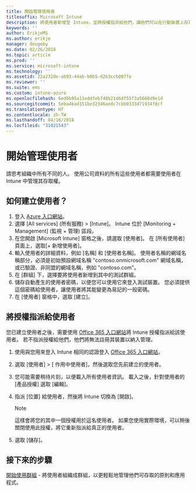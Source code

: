```yaml
---
title: 開始管理使用者
titlesuffix: Microsoft Intune
description: 將使用者新增至 Intune，並將授權指派給他們，讓他們可以在行動裝置上存取公司資源。
keywords: ''
author: ErikjeMS
ms.author: erikje
manager: dougeby
ms.date: 02/26/2018
ms.topic: article
ms.prod: ''
ms.service: microsoft-intune
ms.technology: ''
ms.assetid: 22a232de-ab93-44ab-b0b5-d2b3ccb007fe
ms.reviewer: ''
ms.suite: ems
ms.custom: intune-azure
ms.openlocfilehash: 6ed6b95a11eddfeb748b21d6df55f3a5668d9e1d
ms.sourcegitcommit: 5eba4bad151be32346aedc7cbb0333d71934f8cf
ms.translationtype: HT
ms.contentlocale: zh-TW
ms.lasthandoff: 04/16/2018
ms.locfileid: "31021543"
---
```

# <a name="get-started-managing-users"></a>開始管理使用者

請思考組織中所有不同的人。 使用公司資料的所有這些使用者都需要使用者在 Intune 中管理其存取權。

## <a name="how-do-i-create-a-user"></a>如何建立使用者？

1. 登入 [Azure 入口網站](https://portal.azure.com)。
2. 選擇 [All services] (所有服務) > [Intune]。 Intune 位於 [Monitoring + Management] (監視 + 管理) 區段。
3. 在您開啟 [Microsoft Intune] 窗格之後，請選取 [使用者]。 在 [所有使用者] 頁面上，選取[+ 新增使用者]。
4. 輸入使用者的詳細資料，例如 [名稱] 和 [使用者名稱]。 使用者名稱的網域名稱部分，必須是初始預設網域名稱 "contoso.onmicrosoft.com" 網域名稱，或已驗證、非同盟的網域名稱，例如 "contoso.com"。
5. 在 [群組] 下，選擇要將使用者新增到其中的測試群組。
6. 儲存自動產生的使用者密碼，以便您可以使用它來登入測試裝置。 您必須提供這個密碼給使用者，讓使用者將其能變更為易記的一般密碼。
7. 在 [使用者] 窗格中，選取 [建立]。

## <a name="assigning-licenses-to-users"></a>將授權指派給使用者

您已建立使用者之後，需要使用 [Office 365 入口網站](http://go.microsoft.com/fwlink/p/?LinkId=698854)將 Intune 授權指派給該使用者。 若不指派授權給他們，他們將無法註冊其裝置以納入管理。

1. 使用與您用來登入 Intune 相同的認證登入 [Office 365 入口網站](http://go.microsoft.com/fwlink/p/?LinkId=698854)。
2. 選取 [使用者]  > [ 作用中使用者]，然後選取您先前建立的使用者。
3. 您可能需要稍待片刻，以便載入所有使用者資訊。 載入之後，針對使用者的 [產品授權] 選取 [編輯]。
4. 指派 [位置] 給使用者，然後將 Intune 切換為 [開啟]。

   > [!NOTE]
   > 這樣會將您的其中一個授權用於這名使用者。 如果您使用實際環境，可以稍後關閉使用此授權，將它重新指派給真正的使用者。

5. 選取 [儲存]。

## <a name="next-steps"></a>接下來的步驟

[開始使用群組](get-started-groups.md) - 將使用者組織成群組，以更輕鬆地管理他們可存取的原則和應用程式。
